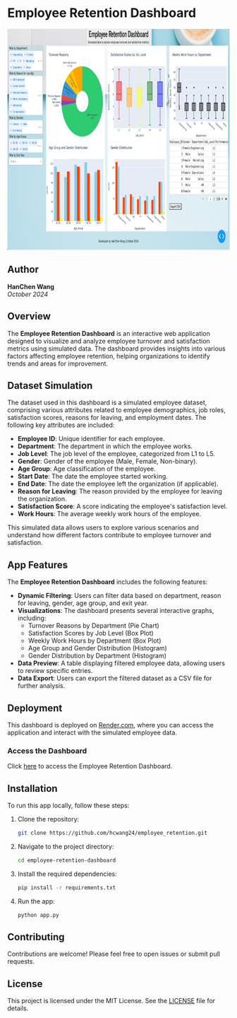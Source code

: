 # Employee Retention Dashboard

<img src="demo/demo.jpg" width="1000" height="500"/>

## Author
**HanChen Wang**  
*October 2024*

## Overview
The **Employee Retention Dashboard** is an interactive web application designed to visualize and analyze employee turnover and satisfaction metrics using simulated data. The dashboard provides insights into various factors affecting employee retention, helping organizations to identify trends and areas for improvement.

## Dataset Simulation
The dataset used in this dashboard is a simulated employee dataset, comprising various attributes related to employee demographics, job roles, satisfaction scores, reasons for leaving, and employment dates. The following key attributes are included:

- **Employee ID**: Unique identifier for each employee.
- **Department**: The department in which the employee works.
- **Job Level**: The job level of the employee, categorized from L1 to L5.
- **Gender**: Gender of the employee (Male, Female, Non-binary).
- **Age Group**: Age classification of the employee.
- **Start Date**: The date the employee started working.
- **End Date**: The date the employee left the organization (if applicable).
- **Reason for Leaving**: The reason provided by the employee for leaving the organization.
- **Satisfaction Score**: A score indicating the employee's satisfaction level.
- **Work Hours**: The average weekly work hours of the employee.

This simulated data allows users to explore various scenarios and understand how different factors contribute to employee turnover and satisfaction.

## App Features
The **Employee Retention Dashboard** includes the following features:

- **Dynamic Filtering**: Users can filter data based on department, reason for leaving, gender, age group, and exit year.
- **Visualizations**: The dashboard presents several interactive graphs, including:
  - Turnover Reasons by Department (Pie Chart)
  - Satisfaction Scores by Job Level (Box Plot)
  - Weekly Work Hours by Department (Box Plot)
  - Age Group and Gender Distribution (Histogram)
  - Gender Distribution by Department (Histogram)
- **Data Preview**: A table displaying filtered employee data, allowing users to review specific entries.
- **Data Export**: Users can export the filtered dataset as a CSV file for further analysis.

## Deployment
This dashboard is deployed on [Render.com](https://employee-retention-e6x1.onrender.com/), where you can access the application and interact with the simulated employee data.

### Access the Dashboard
Click [here](https://employee-retention-e6x1.onrender.com/) to access the Employee Retention Dashboard.

## Installation
To run this app locally, follow these steps:

1. Clone the repository:
   ```bash
   git clone https://github.com/hcwang24/employee_retention.git
   ```

2. Navigate to the project directory:
   ```bash
   cd employee-retention-dashboard
   ```

3. Install the required dependencies:
   ```bash
   pip install -r requirements.txt
   ```

4. Run the app:
   ```bash
   python app.py
   ```

## Contributing
Contributions are welcome! Please feel free to open issues or submit pull requests.

## License
This project is licensed under the MIT License. See the [LICENSE](LICENSE) file for details.
